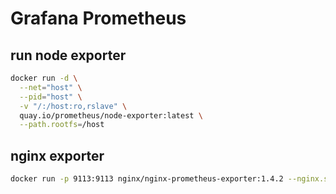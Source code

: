 # Grafana Prometheus


## run node exporter
```bash
docker run -d \
  --net="host" \
  --pid="host" \
  -v "/:/host:ro,rslave" \
  quay.io/prometheus/node-exporter:latest \
  --path.rootfs=/host
```

## nginx exporter
```bash
docker run -p 9113:9113 nginx/nginx-prometheus-exporter:1.4.2 --nginx.scrape-uri=http://<nginx>:8080/stub_status
```